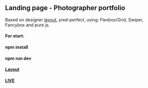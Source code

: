 ## Landing page - Photographer portfolio
Based on designer [layout](https://github.com/AndrewShedov/Landing-page---Photographer-portfolio/tree/main/public/layout), pixel perfect, using: Flexbox/Grid, Swiper, Fancybox and pure js.
#### For start:
#### npm install
#### npm run dev
#### [Layout](https://github.com/AndrewShedov/Landing-page---Photographer-portfolio/tree/main/public/layout)
#### [LIVE](https://landing-page-photographer-portfolio-andrewshedov.vercel.app)


